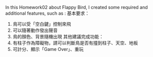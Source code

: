 In this Homework02 about Flappy Bird, I created some required and additional features, such as :
基本要求：
1. 鳥可以受「空白鍵」控制來飛
2. 可以隨著動作發出聲音
3. 鳥的顏色、背景隨機出現
其他建議完成功能：
1. 有柱子作為障礙物，請可以判斷鳥是否有撞到柱子、天空、地板
2. 可計分、顯示「Game Over」、重玩
